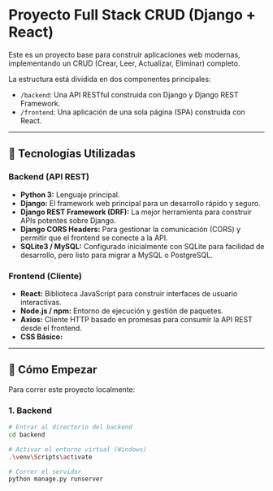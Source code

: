 # Proyecto Full Stack CRUD (Django + React)

Este es un proyecto base para construir aplicaciones web modernas, implementando un CRUD (Crear, Leer, Actualizar, Eliminar) completo.

La estructura está dividida en dos componentes principales:
* `/backend`: Una API RESTful construida con Django y Django REST Framework.
* `/frontend`: Una aplicación de una sola página (SPA) construida con React.

---

## 🚀 Tecnologías Utilizadas

### Backend (API REST)

* **Python 3:** Lenguaje principal.
* **Django:** El framework web principal para un desarrollo rápido y seguro.
* **Django REST Framework (DRF):** La mejor herramienta para construir APIs potentes sobre Django.
* **Django CORS Headers:** Para gestionar la comunicación (CORS) y permitir que el frontend se conecte a la API.
* **SQLite3 / MySQL:** Configurado inicialmente con SQLite para facilidad de desarrollo, pero listo para migrar a MySQL o PostgreSQL.

### Frontend (Cliente)

* **React:** Biblioteca JavaScript para construir interfaces de usuario interactivas.
* **Node.js / npm:** Entorno de ejecución y gestión de paquetes.
* **Axios:** Cliente HTTP basado en promesas para consumir la API REST desde el frontend.
* **CSS Básico:** 

---

## 🏁 Cómo Empezar

Para correr este proyecto localmente:

### 1. Backend

```bash
# Entrar al directorio del backend
cd backend

# Activar el entorno virtual (Windows)
.\venv\Scripts\activate

# Correr el servidor
python manage.py runserver
